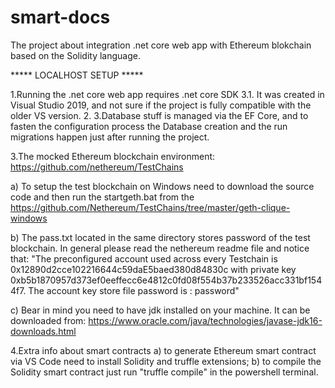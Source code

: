 # smart-docs
The project about integration .net core web app with Ethereum blokchain based on the Solidity language.

***** LOCALHOST SETUP *****

1.Running the .net core web app requires .net core SDK 3.1. It was created in Visual Studio 2019, and not sure if the project is fully compatible with the older VS version.
2.
3.Database stuff is managed via the EF Core, and to fasten the configuration process the Database creation and the run migrations happen just after running the project.


3.The mocked Ethereum blockchain environment:
https://github.com/nethereum/TestChains

a) To setup the test blockchain on Windows need to download the source code and then run the startgeth.bat from the https://github.com/Nethereum/TestChains/tree/master/geth-clique-windows

b) The pass.txt located in the same directory stores password of the test blockchain. In general please read the nethereum readme file and notice that:
"The preconfigured account used across every Testchain is 0x12890d2cce102216644c59daE5baed380d84830c with private key 0xb5b1870957d373ef0eeffecc6e4812c0fd08f554b37b233526acc331bf1544f7.
The account key store file password is : password"

c) Bear in mind you need to have jdk installed on your machine. It can be downloaded from: https://www.oracle.com/java/technologies/javase-jdk16-downloads.html

4.Extra info about smart contracts
a) to generate Ethereum smart contract via VS Code need to install Solidity and truffle extensions;
b) to compile the Solidity smart contract just run "truffle compile" in the powershell terminal.


